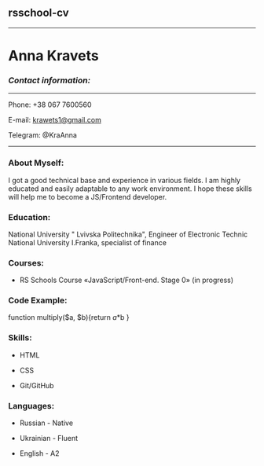## rsschool-cv
____________________________________________________________________________________
                                                       

# **Anna Kravets**


### *Contact information:* 
____________________________________________________________________________________


Phone: +38 067 7600560

E-mail: krawets1@gmail.com

Telegram: @KraAnna
____________________________________________________________________________________



### About Myself:

I got a good technical base and experience in various fields. I am highly educated and easily adaptable to any work environment. I hope these skills will help me to become a JS/Frontend developer.


### Education:
National University " Lvivska Politechnika", Engineer of Electronic Technic
National University I.Franka, specialist of finance


### Courses:
+ RS Schools Course «JavaScript/Front-end. Stage 0» (in progress)


### Code Example:

function multiply($a, $b){return $a *$b
}


















### Skills:

+ HTML

+ CSS 

+ Git/GitHub



### Languages:



+ Russian - Native

+ Ukrainian - Fluent

+ English - A2 